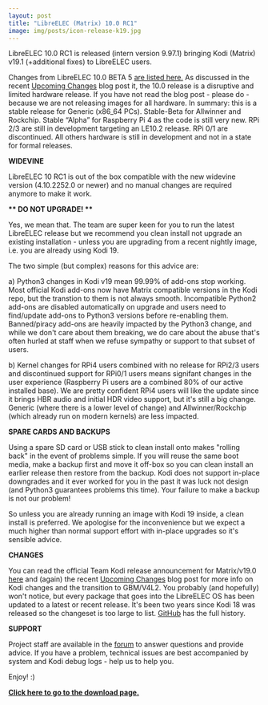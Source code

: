 ```yaml
---
layout: post
title: "LibreELEC (Matrix) 10.0 RC1"
image: img/posts/icon-release-k19.jpg
---
```


LibreELEC 10.0 RC1 is released (intern version 9.97.1) bringing Kodi (Matrix) v19.1 (+additional fixes) to LibreELEC users. 

Changes from LibreELEC 10.0 BETA 5 [are listed here.](https://github.com/LibreELEC/LibreELEC.tv/compare/9.95.5...9.97.1) As discussed in the recent [Upcoming Changes](https://libreelec.tv/2021/02/upcoming-changes/) blog post it, the 10.0 release is a disruptive and limited hardware release. If you have not read the blog post - please do - because we are not releasing images for all hardware. In summary: this is a stable release for Generic (x86\_64 PCs). Stable-Beta for Allwinner and Rockchip. Stable “Alpha” for Raspberry Pi 4 as the code is still very new. RPi 2/3 are still in development targeting an LE10.2 release. RPi 0/1 are discontinued. All others hardware is still in development and not in a state for formal releases.

**WIDEVINE**

LibreELEC 10 RC1 is out of the box compatible with the new widevine version (4.10.2252.0 or newer) and no manual changes are required anymore to make it work.

**\*\* DO NOT UPGRADE! \*\***

Yes, we mean that. The team are super keen for you to run the latest LibreELEC release but we recommend you clean install not upgrade an existing installation - unless you are upgrading from a recent nightly image, i.e. you are already using Kodi 19.

The two simple (but complex) reasons for this advice are:

a) Python3 changes in Kodi v19 mean 99.99% of add-ons stop working. Most official Kodi add-ons now have Matrix compatible versions in the Kodi repo, but the transtion to them is not always smooth. Incompatible Python2 add-ons are disabled automatically on upgrade and users need to find/update add-ons to Python3 versions before re-enabling them. Banned/piracy add-ons are heavily impacted by the Python3 change, and while we don't care about them breaking, we do care about the abuse that's often hurled at staff when we refuse sympathy or support to that subset of users.

b) Kernel changes for RPi4 users combined with no release for RPi2/3 users and discontinued support for RPi0/1 users means signifant changes in the user experience (Raspberry Pi users are a combined 80% of our active installed base). We are pretty confident RPi4 users will like the update since it brings HBR audio and initial HDR video support, but it's still a big change. Generic (where there is a lower level of change) and Allwinner/Rockchip (which already run on modern kernels) are less impacted.

**SPARE CARDS AND BACKUPS**

Using a spare SD card or USB stick to clean install onto makes "rolling back" in the event of problems simple. If you will reuse the same boot media, make a backup first and move it off-box so you can clean install an earlier release then restore from the backup. Kodi does not support in-place downgrades and it ever worked for you in the past it was luck not design (and Python3 guarantees problems this time). Your failure to make a backup is not our problem!

So unless you are already running an image with Kodi 19 inside, a clean install is preferred. We apologise for the inconvenience but we expect a much higher than normal support effort with in-place upgrades so it's sensible advice.

**CHANGES**

You can read the official Team Kodi release announcement for Matrix/v19.0 [here](https://kodi.tv/article/kodi-190-matrix-release) and (again) the recent [Upcoming Changes](https://libreelec.tv/2021/02/upcoming-changes/) blog post for more info on Kodi changes and the transition to GBM/V4L2. You probably (and hopefully) won't notice, but every package that goes into the LibreELEC OS has been updated to a latest or recent release. It's been two years since Kodi 18 was released so the changeset is too large to list. [GitHub](https://github.com/LibreELEC/LibreELEC.tv/compare/libreelec-9.2...master) has the full history.

**SUPPORT**

Project staff are available in the [forum](https://forum.libreelec.tv) to answer questions and provide advice. If you have a problem, technical issues are best accompanied by system and Kodi debug logs - help us to help you.

Enjoy! :)

[**Click here to go to the download page.**](https://libreelec.tv/downloads/)